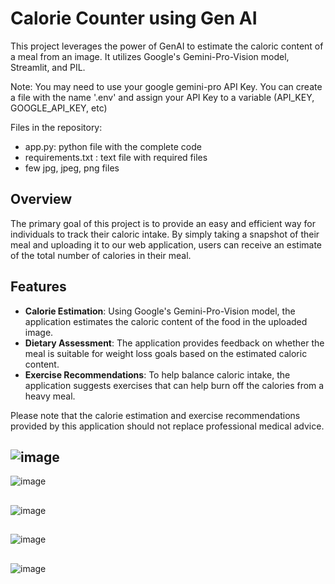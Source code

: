 # Calorie Counter using Gen AI

This project leverages the power of GenAI to estimate the caloric content of a meal from an image. It utilizes Google's Gemini-Pro-Vision model, Streamlit, and PIL.

Note: You may need to use your google gemini-pro API Key.
You can create a file with the name '.env' and assign your API Key to a variable (API_KEY, GOOGLE_API_KEY, etc)

Files in the repository:
- app.py: python file with the complete code
- requirements.txt : text file with required files
- few jpg, jpeg, png files

## Overview

The primary goal of this project is to provide an easy and efficient way for individuals to track their caloric intake. By simply taking a snapshot of their meal and uploading it to our web application, users can receive an estimate of the total number of calories in their meal.

## Features

- **Calorie Estimation**: Using Google's Gemini-Pro-Vision model, the application estimates the caloric content of the food in the uploaded image.
- **Dietary Assessment**: The application provides feedback on whether the meal is suitable for weight loss goals based on the estimated caloric content.
- **Exercise Recommendations**: To help balance caloric intake, the application suggests exercises that can help burn off the calories from a heavy meal.

Please note that the calorie estimation and exercise recommendations provided by this application should not replace professional medical advice.


## ![image](https://github.com/vishnuvardhan-jadava/Real-estate-Price-Prediction/assets/83878754/9165266e-76bb-42c8-aeb1-7f6537c4f6f6)


![image](https://github.com/vishnuvardhan-jadava/Real-estate-Price-Prediction/assets/83878754/397107a7-0649-4a25-91f2-dfa344b42ddf)


## 
![image](https://github.com/vishnuvardhan-jadava/Calorie_Counter_GenAI/assets/83878754/451a39eb-741d-427a-8363-dbc667c226aa)


## 
![image](https://github.com/vishnuvardhan-jadava/Calorie_Counter_GenAI/assets/83878754/2b9a4b4f-4dbc-4113-871b-03f0c65e7871)


## 
![image](https://github.com/vishnuvardhan-jadava/Calorie_Counter_GenAI/assets/83878754/b0c4ef23-6462-4e46-a69f-e7dc343e65ff)
